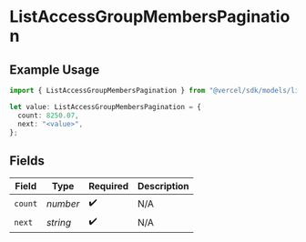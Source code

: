 # ListAccessGroupMembersPagination

## Example Usage

```typescript
import { ListAccessGroupMembersPagination } from "@vercel/sdk/models/listaccessgroupmembersop.js";

let value: ListAccessGroupMembersPagination = {
  count: 8250.07,
  next: "<value>",
};
```

## Fields

| Field              | Type               | Required           | Description        |
| ------------------ | ------------------ | ------------------ | ------------------ |
| `count`            | *number*           | :heavy_check_mark: | N/A                |
| `next`             | *string*           | :heavy_check_mark: | N/A                |